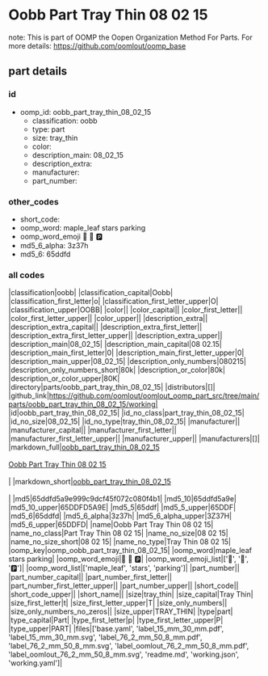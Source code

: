 # Oobb Part Tray Thin 08 02 15  

note: This is part of OOMP the Oopen Organization Method For Parts. For more details: https://github.com/oomlout/oomp_base

##  part details





### id
* oomp_id: oobb_part_tray_thin_08_02_15
  * classification: oobb
  * type: part
  * size: tray_thin
  * color: 
  * description_main: 08_02_15
  * description_extra: 
  * manufacturer: 
  * part_number: 

### other_codes
* short_code: 
* oomp_word: maple_leaf stars parking
* oomp_word_emoji :maple_leaf: :stars: :parking:
* md5_6_alpha: 3z37h
* md5_6: 65ddfd

### all codes 
|classification|oobb|
|classification_capital|Oobb|
|classification_first_letter|o|
|classification_first_letter_upper|O|
|classification_upper|OOBB|
|color||
|color_capital||
|color_first_letter||
|color_first_letter_upper||
|color_upper||
|description_extra||
|description_extra_capital||
|description_extra_first_letter||
|description_extra_first_letter_upper||
|description_extra_upper||
|description_main|08_02_15|
|description_main_capital|08 02.15|
|description_main_first_letter|0|
|description_main_first_letter_upper|0|
|description_main_upper|08_02_15|
|description_only_numbers|080215|
|description_only_numbers_short|80k|
|description_or_color|80k|
|description_or_color_upper|80K|
|directory|parts/oobb_part_tray_thin_08_02_15|
|distributors|[]|
|github_link|https://github.com/oomlout/oomlout_oomp_part_src/tree/main/parts/oobb_part_tray_thin_08_02_15/working|
|id|oobb_part_tray_thin_08_02_15|
|id_no_class|part_tray_thin_08_02_15|
|id_no_size|08_02_15|
|id_no_type|tray_thin_08_02_15|
|manufacturer||
|manufacturer_capital||
|manufacturer_first_letter||
|manufacturer_first_letter_upper||
|manufacturer_upper||
|manufacturers|[]|
|markdown_full|[oobb_part_tray_thin_08_02_15](https://github.com/oomlout/oomlout_oomp_part_src/tree/main/parts/oobb_part_tray_thin_08_02_15/working)<br>[](https://github.com/oomlout/oomlout_oomp_part_src/tree/main/parts/oobb_part_tray_thin_08_02_15/working)<br>[Oobb Part Tray Thin 08 02 15](https://github.com/oomlout/oomlout_oomp_part_src/tree/main/parts/oobb_part_tray_thin_08_02_15/working)<br><br>|
|markdown_short|[oobb_part_tray_thin_08_02_15](https://github.com/oomlout/oomlout_oomp_part_src/tree/main/parts/oobb_part_tray_thin_08_02_15/working)<br><br>|
|md5|65ddfd5a9e999c9dcf45f072c080f4b1|
|md5_10|65ddfd5a9e|
|md5_10_upper|65DDFD5A9E|
|md5_5|65ddf|
|md5_5_upper|65DDF|
|md5_6|65ddfd|
|md5_6_alpha|3z37h|
|md5_6_alpha_upper|3Z37H|
|md5_6_upper|65DDFD|
|name|Oobb Part Tray Thin 08 02 15|
|name_no_class|Part Tray Thin 08 02 15|
|name_no_size|08 02 15|
|name_no_size_short|08 02 15|
|name_no_type|Tray Thin 08 02 15|
|oomp_key|oomp_oobb_part_tray_thin_08_02_15|
|oomp_word|maple_leaf stars parking|
|oomp_word_emoji|:maple_leaf: :stars: :parking:|
|oomp_word_emoji_list|[':maple_leaf:', ':stars:', ':parking:']|
|oomp_word_list|['maple_leaf', 'stars', 'parking']|
|part_number||
|part_number_capital||
|part_number_first_letter||
|part_number_first_letter_upper||
|part_number_upper||
|short_code||
|short_code_upper||
|short_name||
|size|tray_thin|
|size_capital|Tray Thin|
|size_first_letter|t|
|size_first_letter_upper|T|
|size_only_numbers||
|size_only_numbers_no_zeros||
|size_upper|TRAY_THIN|
|type|part|
|type_capital|Part|
|type_first_letter|p|
|type_first_letter_upper|P|
|type_upper|PART|
|files|['base.yaml', 'label_15_mm_30_mm.pdf', 'label_15_mm_30_mm.svg', 'label_76_2_mm_50_8_mm.pdf', 'label_76_2_mm_50_8_mm.svg', 'label_oomlout_76_2_mm_50_8_mm.pdf', 'label_oomlout_76_2_mm_50_8_mm.svg', 'readme.md', 'working.json', 'working.yaml']|
